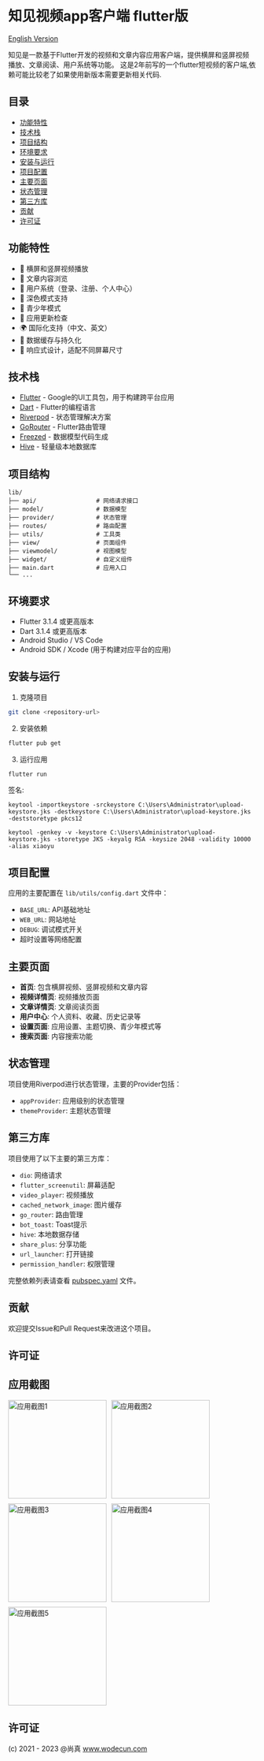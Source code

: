 # 知见视频app客户端 flutter版

[English Version](README_EN.md)

知见是一款基于Flutter开发的视频和文章内容应用客户端，提供横屏和竖屏视频播放、文章阅读、用户系统等功能。
这是2年前写的一个flutter短视频的客户端,依赖可能比较老了如果使用新版本需要更新相关代码.

## 目录
- [功能特性](#功能特性)
- [技术栈](#技术栈)
- [项目结构](#项目结构)
- [环境要求](#环境要求)
- [安装与运行](#安装与运行)
- [项目配置](#项目配置)
- [主要页面](#主要页面)
- [状态管理](#状态管理)
- [第三方库](#第三方库)
- [贡献](#贡献)
- [许可证](#许可证)

## 功能特性

- 🎥 横屏和竖屏视频播放
- 📖 文章内容浏览
- 👤 用户系统（登录、注册、个人中心）
- 🌙 深色模式支持
- 👶 青少年模式
- 🔄 应用更新检查
- 🌍 国际化支持（中文、英文）
- 💾 数据缓存与持久化
- 📱 响应式设计，适配不同屏幕尺寸

## 技术栈

- [Flutter](https://flutter.dev/) - Google的UI工具包，用于构建跨平台应用
- [Dart](https://dart.dev/) - Flutter的编程语言
- [Riverpod](https://riverpod.dev/) - 状态管理解决方案
- [GoRouter](https://pub.dev/packages/go_router) - Flutter路由管理
- [Freezed](https://pub.dev/packages/freezed) - 数据模型代码生成
- [Hive](https://pub.dev/packages/hive) - 轻量级本地数据库

## 项目结构

```
lib/
├── api/                 # 网络请求接口
├── model/               # 数据模型
├── provider/            # 状态管理
├── routes/              # 路由配置
├── utils/               # 工具类
├── view/                # 页面组件
├── viewmodel/           # 视图模型
├── widget/              # 自定义组件
├── main.dart            # 应用入口
└── ...
```

## 环境要求

- Flutter 3.1.4 或更高版本
- Dart 3.1.4 或更高版本
- Android Studio / VS Code
- Android SDK / Xcode (用于构建对应平台的应用)

## 安装与运行

1. 克隆项目
```bash
git clone <repository-url>
```

2. 安装依赖
```bash
flutter pub get
```

3. 运行应用
```bash
flutter run
```

签名:
```
keytool -importkeystore -srckeystore C:\Users\Administrator\upload-keystore.jks -destkeystore C:\Users\Administrator\upload-keystore.jks -deststoretype pkcs12

keytool -genkey -v -keystore C:\Users\Administrator\upload-keystore.jks -storetype JKS -keyalg RSA -keysize 2048 -validity 10000 -alias xiaoyu
```

## 项目配置

应用的主要配置在 `lib/utils/config.dart` 文件中：

- `BASE_URL`: API基础地址
- `WEB_URL`: 网站地址
- `DEBUG`: 调试模式开关
- 超时设置等网络配置

## 主要页面

- **首页**: 包含横屏视频、竖屏视频和文章内容
- **视频详情页**: 视频播放页面
- **文章详情页**: 文章阅读页面
- **用户中心**: 个人资料、收藏、历史记录等
- **设置页面**: 应用设置、主题切换、青少年模式等
- **搜索页面**: 内容搜索功能

## 状态管理

项目使用Riverpod进行状态管理，主要的Provider包括：

- `appProvider`: 应用级别的状态管理
- `themeProvider`: 主题状态管理

## 第三方库

项目使用了以下主要的第三方库：

- `dio`: 网络请求
- `flutter_screenutil`: 屏幕适配
- `video_player`: 视频播放
- `cached_network_image`: 图片缓存
- `go_router`: 路由管理
- `bot_toast`: Toast提示
- `hive`: 本地数据存储
- `share_plus`: 分享功能
- `url_launcher`: 打开链接
- `permission_handler`: 权限管理

完整依赖列表请查看 [pubspec.yaml](pubspec.yaml) 文件。

## 贡献

欢迎提交Issue和Pull Request来改进这个项目。

## 许可证

## 应用截图

<div style="display: flex; flex-wrap: wrap; gap: 10px;">
  <img src="z-sucai/capture/Screenshot_20230130-151555.jpg" width="200" alt="应用截图1">
  <img src="z-sucai/capture/Screenshot_20230130-151606.jpg" width="200" alt="应用截图2">
  <img src="z-sucai/capture/Screenshot_20230130-151609.jpg" width="200" alt="应用截图3">
  <img src="z-sucai/capture/Screenshot_20230130-151737.jpg" width="200" alt="应用截图4">
  <img src="z-sucai/capture/Screenshot_20230130-151814.jpg" width="200" alt="应用截图5">
</div>

## 许可证

(c) 2021 - 2023 @尚真
www.wodecun.com
